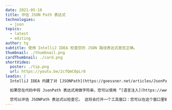 ```yaml
---
date: 2021-05-10
title: 评估 JSON Path 表达式
technologies:
  - json
topics:
  - latest
  - editing
author: tg
subtitle: 使用 IntelliJ IDEA 检查您的 JSON 路径表达式是否正确。
thumbnail: ./thumbnail.png
cardThumbnail: ./card.png
shortVideo:
  poster: ./tip.png
  url: https://youtu.be/2cfQmC0pLr8
leadin: |
  IntelliJ IDEA 内建了对 [JSONPath](https://goessner.net/articles/JsonPath/) 表达式的支持。 您可以使用编辑 -> 查找 -> “评估 JSONPath 表达式” 打开一个窗口来评估 JSONPath 表达式。 如果一个 JSON 文件是打开的，它将使用此文件来评估该表达式。

  如果您在代码中将 JsonPath 表达式用做字符串，您可以使用 “[语言注入](https://www.jetbrains.com/help/idea/using-language-injections.html)”，来指明这是 JSONPath 表达式。 您将可在此字符串中获得代码格式化和补全。

  您可以评估 JSONPath 表达式以检查它。 这将会打开一个工具窗口：您可以在这个窗口里输入 JSON 代码段，试试表达式是否能找到预期的路径。
---
```


